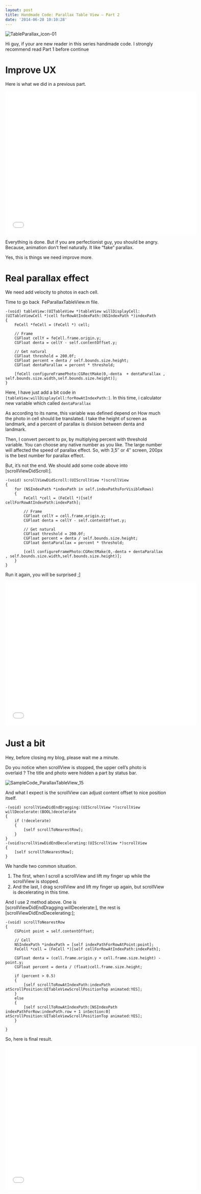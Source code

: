 ```yaml
---
layout: post
title: Handmade Code: Parallax Table View – Part 2
date: '2014-06-28 10:10:28'
---
```



![TableParallax_icon-01](https://raw.githubusercontent.com/NghiaTranUIT/nghiatranuit.github.io/master/resources/2014/06/TableParallax_icon-01-300x300.jpg?resize=300%2C300)

Hi guy, if your are new reader in this series handmade code. I strongly recommend read Part 1 before continue

# Improve UX

Here is what we did in a previous part.  
<iframe allowfullscreen="allowfullscreen" frameborder="0" height="450" src="//www.youtube.com/embed/DFUNjN3YUhQ" width="600"></iframe>

Everything is done. But if you are perfectionist guy, you should be angry. Because, animation don’t feel naturally. It like “fake” parallax.

Yes, this is things we need improve more.


# Real parallax effect

We need add velocity to photos in each cell.

Time to go back  FeParallaxTableView.m file.

```objc
-(void) tableView:(UITableView *)tableView willDisplayCell:(UITableViewCell *)cell forRowAtIndexPath:(NSIndexPath *)indexPath
{
    FeCell *feCell = (FeCell *) cell;
    
    // Frame
    CGFloat cellY = feCell.frame.origin.y;
    CGFloat denta = cellY - self.contentOffset.y;
    
    // Get natural
    CGFloat threshold = 200.0f;
    CGFloat percent = denta / self.bounds.size.height;
    CGFloat dentaParallax = percent * threshold;
 
    [feCell configureFramePhoto:CGRectMake(0,-denta  + dentaParallax , self.bounds.size.width,self.bounds.size.height)];
}
```

Here, I have just add a bit code in `[tableView:willDisplayCell:forRowAtIndexPath:]`. In this time, i calculator new variable which called `dentaParallax`

As according to its name, this variable was defined depend on How much the photo in cell should be translated. I take the height of screen as landmark, and a percent of parallax is division between denta and landmark.

Then, I convert percent to px, by multiplying percent with threshold variable. You can choose any native number as you like. The large number will affected the speed of parallax effect. So, with 3,5″ or 4″ screen, 200px is the best number for parallax effect.

But, it’s not the end. We should add some code above into [scrollViewDidScroll:].

```objc
-(void) scrollViewDidScroll:(UIScrollView *)scrollView
{
    for (NSIndexPath *indexPath in self.indexPathsForVisibleRows)
    {
        FeCell *cell = (FeCell *)[self cellForRowAtIndexPath:indexPath];
        
        // Frame
        CGFloat cellY = cell.frame.origin.y;
        CGFloat denta = cellY - self.contentOffset.y;
        
        // Get natural
        CGFloat threshold = 200.0f;
        CGFloat percent = denta / self.bounds.size.height;
        CGFloat dentaParallax = percent * threshold;
 
        [cell configureFramePhoto:CGRectMake(0,-denta + dentaParallax , self.bounds.size.width,self.bounds.size.height)];
    }
}
```

Run it again, you will be surprised ;]  
<iframe allowfullscreen="allowfullscreen" frameborder="0" height="450" src="//www.youtube.com/embed/m1VkOUtGtls" width="600"></iframe>

# Just a bit

Hey, before closing my blog, please wait me a minute.

Do you notice when scrollView is stopped, the upper cell’s photo is overlaid ? The title and photo were hidden a part by status bar.

![SampleCode_ParallaxTableView_15](https://raw.githubusercontent.com/NghiaTranUIT/nghiatranuit.github.io/master/resources/2014/06/SampleCode_ParallaxTableView_15.png?resize=320%2C480)

And what I expect is the scrollView can adjust content offset to nice position itself.

```objc
-(void) scrollViewDidEndDragging:(UIScrollView *)scrollView willDecelerate:(BOOL)decelerate
{
    if (!decelerate)
    {
        [self scrollToNearestRow];
    }
}
-(void)scrollViewDidEndDecelerating:(UIScrollView *)scrollView
{
    [self scrollToNearestRow];
}
```

We handle two common situation.

1. The first, when I scroll a scrollView and lift my finger up while the scrollView is stopped.
2. And the last, I drag scrollView and lift my finger up again, but scrollView is decelerating in this time.

And I use 2 method above. One is [scrollViewDidEndDragging:willDecelerate:], the rest is [scrollViewDidEndDecelerating:];

```objc
-(void) scrollToNearestRow
{
    CGPoint point = self.contentOffset;
    
    // Cell
    NSIndexPath *indexPath = [self indexPathForRowAtPoint:point];
    FeCell *cell = (FeCell *)[self cellForRowAtIndexPath:indexPath];
    
    CGFloat denta = (cell.frame.origin.y + cell.frame.size.height) - point.y;
    CGFloat percent = denta / (float)cell.frame.size.height;
    
    if (percent > 0.5)
    {
        [self scrollToRowAtIndexPath:indexPath atScrollPosition:UITableViewScrollPositionTop animated:YES];
    }
    else
    {
        [self scrollToRowAtIndexPath:[NSIndexPath indexPathForRow:indexPath.row + 1 inSection:0] atScrollPosition:UITableViewScrollPositionTop animated:YES];
    }
    
}
```

So, here is final result.  
<iframe allowfullscreen="allowfullscreen" frameborder="0" height="450" src="//www.youtube.com/embed/AIpDvKbn8-E" width="600"></iframe>
 

 


